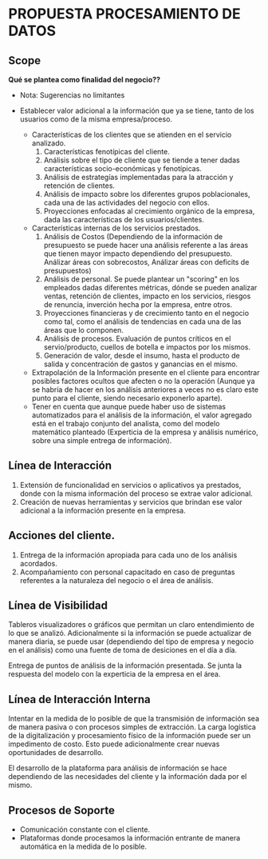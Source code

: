 # PROPUESTA PROCESAMIENTO DE DATOS

## Scope

**Qué se plantea como finalidad del negocio??**

* Nota: Sugerencias no limitantes

- Establecer valor adicional a la información que ya se tiene, tanto de los
  usuarios como de la misma empresa/proceso.

  - Características de los clientes que se atienden en el servicio analizado.
      1. Características fenotípicas del cliente.
      2. Análisis sobre el tipo de cliente que se tiende a tener dadas
         características socio-económicas y fenotípicas.
      3. Análisis de estrategías implementadas para la atracción y retención
         de clientes.
      4. Análisis de impacto sobre los diferentes grupos poblacionales, cada
         una de las actividades del negocio con ellos.
      5. Proyecciones enfocadas al crecimiento orgánico de la empresa, dada las
         características de los usuarios/clientes.
  - Características internas de los servicios prestados.
      1. Análisis de Costos (Dependiendo de la información de presupuesto se
         puede hacer una análisis referente a las áreas que tienen mayor
         impacto dependiendo del presupuesto. Análizar áreas con sobrecostos,
         Análizar áreas con deficits de presupuestos)
      2. Análisis de personal. Se puede plantear un "scoring" en los empleados
         dadas diferentes métricas, dónde se pueden analizar ventas, retención
         de clientes, impacto en los servicios, riesgos de renuncia, inverción
         hecha por la empresa, entre otros.
      3. Proyecciones financieras y de crecimiento tanto en el negocio como tal,
         como el análisis de tendencias en cada una de las áreas que lo
         componen.
      4. Análisis de procesos. Evaluación de puntos críticos en el
         servio/producto, cuellos de botella e impactos por los mismos.
      5. Generación de valor, desde el insumo, hasta el producto de salida y
         concentración de gastos y ganancias en el mismo.
  - Extrapolación de la Información presente en el cliente para encontrar
    posibles factores ocultos que afecten o no la operación (Aunque ya se
    habría de hacer en los análisis anteriores a veces no es claro este punto
    para el cliente, siendo necesario exponerlo aparte).
  - Tener en cuenta que aunque puede haber uso de sistemas automatizados para
    el análisis de la información, el valor agregado está en el trabajo
    conjunto del analista, como del modelo matemático planteado (Experticia de
    la empresa y análisis numérico, sobre una simple entrega de información).

## Línea de Interacción

1. Extensión de funcionalidad en servicios o aplicativos ya prestados, donde
   con la misma información del proceso se extrae valor adicional.
2. Creación de nuevas herramientas y servicios que brindan ese valor adicional
   a la información presente en la empresa.

## Acciones del cliente.

1. Entrega de la información apropiada para cada uno de los análisis acordados.
2. Acompañamiento con personal capacitado en caso de preguntas referentes a la
   naturaleza del negocio o el área de análisis.

## Línea de Visibilidad

Tableros visualizadores o gráficos que permitan un claro entendimiento de lo
que se analizó. Adicionalmente si la información se puede actualizar de manera
diaria, se puede usar (dependiendo del tipo de empresa y negocio en el
análisis) como una fuente de toma de desiciones en el día a día.

Entrega de puntos de análisis de la información presentada. Se junta la
respuesta del modelo con la experticia de la empresa en el área.

## Línea de Interacción Interna

Intentar en la medida de lo posible de que la transmisión de información sea
de manera pasiva o con procesos simples de extracción. La carga logística de
la digitalización y procesamiento físico de la información puede ser un
impedimento de costo. Esto puede adicionalmente crear nuevas oportunidades
de desarrollo.

El desarrollo de la plataforma para análisis de información se hace dependiendo
de las necesidades del cliente y la información dada por el mismo.

## Procesos de Soporte

- Comunicación constante con el cliente.
- Plataformas donde procesamos la información entrante de manera automática en
  la medida de lo posible.
